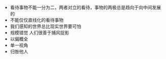 - 看待事物不能一分为二，两者对立的看待，事物的两极总是趋向于向中间发展的
- 不能仅仅直线化的看待事物
- 我们感知的世界总比现实世界要可怕
- 规模错觉 人们很善于捕风捉影
- 以偏概全
- 单一视角
- 归咎他人